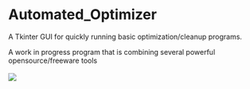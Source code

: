 # Automated_Optimizer
A Tkinter GUI for quickly running basic optimization/cleanup programs.

A work in progress program that is combining several powerful opensource/freeware tools<br></br>
<img src='http://s16.postimg.org/gxucqw6k5/Untitled.png'>
